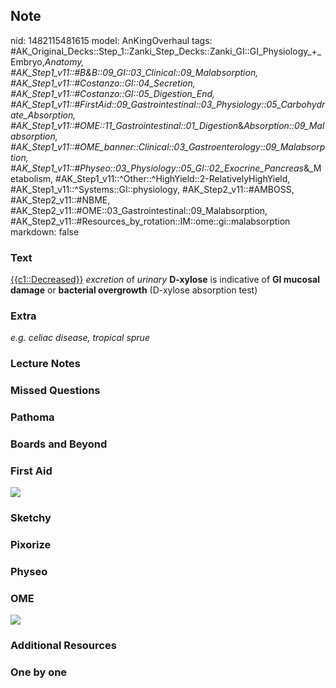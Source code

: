 ## Note
nid: 1482115481615
model: AnKingOverhaul
tags: #AK_Original_Decks::Step_1::Zanki_Step_Decks::Zanki_GI::GI_Physiology_+_Embryo,_Anatomy, #AK_Step1_v11::#B&B::09_GI::03_Clinical::09_Malabsorption, #AK_Step1_v11::#Costanzo::GI::04_Secretion, #AK_Step1_v11::#Costanzo::GI::05_Digestion_End, #AK_Step1_v11::#FirstAid::09_Gastrointestinal::03_Physiology::05_Carbohydrate_Absorption, #AK_Step1_v11::#OME::11_Gastrointestinal::01_Digestion_&_Absorption::09_Malabsorption, #AK_Step1_v11::#OME_banner::Clinical::03_Gastroenterology::09_Malabsorption, #AK_Step1_v11::#Physeo::03_Physiology::05_GI::02_Exocrine_Pancreas_&_Metabolism, #AK_Step1_v11::^Other::^HighYield::2-RelativelyHighYield, #AK_Step1_v11::^Systems::GI::physiology, #AK_Step2_v11::#AMBOSS, #AK_Step2_v11::#NBME, #AK_Step2_v11::#OME::03_Gastrointestinal::09_Malabsorption, #AK_Step2_v11::#Resources_by_rotation::IM::ome::gi::malabsorption
markdown: false

### Text
<div>
  <u>{{c1::Decreased}}</u> <i>excretion</i> of <i>urinary</i>
  <b>D-xylose</b> is indicative of <b>GI mucosal damage</b> or
  <b>bacterial overgrowth</b> (D-xylose absorption test)
</div>

### Extra
<i>e.g. celiac disease, tropical sprue</i>

### Lecture Notes


### Missed Questions


### Pathoma


### Boards and Beyond


### First Aid
<img src="tmpOy7jYp.png">

### Sketchy


### Pixorize


### Physeo


### OME
<div class="ome-widget">
  <a href=
  "https://onlinemeded.org/spa/gastroenterology/malabsorption/acquire?ref=anki">
  <img src="_OME_AnkiFlashcards_Lesson_5.png"></a>
</div>

### Additional Resources


### One by one


